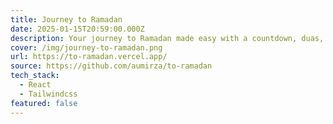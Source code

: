 ```yaml
---
title: Journey to Ramadan
date: 2025-01-15T20:59:00.000Z
description: Your journey to Ramadan made easy with a countdown, duas, and preparation tips.
cover: /img/journey-to-ramadan.png
url: https://to-ramadan.vercel.app/
source: https://github.com/aumirza/to-ramadan
tech_stack:
  - React
  - Tailwindcss
featured: false
---
```

